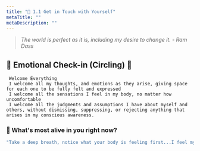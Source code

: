 ```yaml
---
title: "🌈 1.1 Get in Touch with Yourself"
metaTitle: ""
metaDescription: ""
---
```


>*The world is perfect as it is, including my desire to change it. - Ram Dass*

## 💙 Emotional Check-in (Circling) 💙 
``` text
 Welcome Everything
 I welcome all my thoughts, and emotions as they arise, giving space for each one to be fully felt and expressed
 I welcome all the sensations I feel in my body, no matter how uncomfortable
 I welcome all the judgments and assumptions I have about myself and others, without dismissing, suppressing, or rejecting anything that arises in my conscious awareness.
```
### 📝 What's most alive in you right now?
```javascript react-live=true
"Take a deep breath, notice what your body is feeling first...I feel my neck is little bit sore, maybe I wasn't sitting well, I feel the sunlight is warming my cheek, then some thoughts, opinions, jugdements, perceptions, memories came up, I feel...jubilant... exhausted... tired... excited... curious... because... (Feel free to type within the double quote, all result will NOT be saved)"
```



